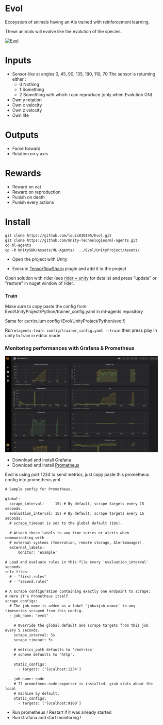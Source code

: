 # Evol
Ecosystem of animals having an AIs trained with reinforcement learning.

These animals will evolve like the evolution of the species.


[![Evol](https://img.youtube.com/vi/GqquQTyQLno/0.jpg)](https://www.youtube.com/watch?v=GqquQTyQLno)


# Inputs
* Sensor-like at angles 0, 45, 90, 135, 180, 110, 70
The sensor is returning either : 
    - 0 Nothing
    - 1 Something
    - 2 Something with which i can reproduce (only when Evolution ON)
* Own y rotation
* Own x velocity
* Own z velocity
* Own life

# Outputs
* Force forward
* Rotation on y axis

# Rewards
- Reward on eat
- Reward on reproduction
- Punish on death
- Punish every actions


# Install

```
git clone https://github.com/louis030195/Evol.git
git clone https://github.com/Unity-Technologies/ml-agents.git
cd ml-agents
cp -R UnitySDK/Assets/ML-Agents/  ../Evol/UnityProject/Assets/
```

- Open the project with Unity

- Execute [TensorflowSharp](https://s3.amazonaws.com/unity-ml-agents/0.5/TFSharpPlugin.unitypackage)
plugin  and add it to the project

Open solution with rider (see [rider + unity](https://blog.jetbrains.com/dotnet/2017/08/30/getting-started-rider-unity/) for details) and press "update" or "restore" in nuget window of rider.

### Train

Make sure to copy paste the config from Evol/UnityProject/Python/trainer_config.yaml
in ml-agents repository

Same for curriculum config (Evol/UnityProject/Python/evol/)

Run `mlagents-learn config/trainer_config.yaml --train` then press play in unity to train in editor mode


### Monitoring performances with Grafana & Prometheus

![Grafana](Screenshots/grafana_agents.png)

- Download and install [Grafana](https://grafana.com/grafana/download)
- Download and install [Prometheus](https://prometheus.io/download/)

Evol is using port 1234 to send metrics, just copy paste this prometheus config
into prometheus.yml

```
# Sample config for Prometheus.

global:
  scrape_interval:     15s # By default, scrape targets every 15 seconds.
  evaluation_interval: 15s # By default, scrape targets every 15 seconds.
  # scrape_timeout is set to the global default (10s).

  # Attach these labels to any time series or alerts when communicating with
  # external systems (federation, remote storage, Alertmanager).
  external_labels:
      monitor: 'example'

# Load and evaluate rules in this file every 'evaluation_interval' seconds.
rule_files:
  # - "first.rules"
  # - "second.rules"

# A scrape configuration containing exactly one endpoint to scrape:
# Here it's Prometheus itself.
scrape_configs:
  # The job name is added as a label `job=<job_name>` to any timeseries scraped from this config.
  - job_name: 'evol'

    # Override the global default and scrape targets from this job every 5 seconds.
    scrape_interval: 5s
    scrape_timeout: 5s

    # metrics_path defaults to '/metrics'
    # scheme defaults to 'http'.

    static_configs:
      - targets: ['localhost:1234']

  - job_name: node
    # If prometheus-node-exporter is installed, grab stats about the local
    # machine by default.
    static_configs:
      - targets: ['localhost:9100']

```

- Run prometheus / Restart if it was already started
- Run Grafana and start monitoring !
